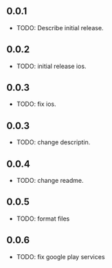 ## 0.0.1

* TODO: Describe initial release.

## 0.0.2

* TODO: initial release ios.

## 0.0.3

* TODO: fix ios.

## 0.0.3

* TODO: change descriptin.

## 0.0.4

* TODO: change readme.


## 0.0.5

* TODO: format files

## 0.0.6

* TODO: fix google play services